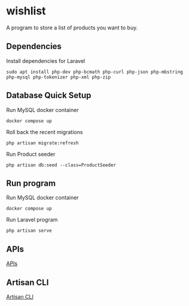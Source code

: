 # wishlist

A program to store a list of products you want to buy.

## Dependencies
Install dependencies for Laravel
```
sudo apt install php-dev php-bcmath php-curl php-json php-mbstring php-mysql php-tokenizer php-xml php-zip
```

## Database Quick Setup
Run MySQL docker container
```
docker compose up
```

Roll back the recent migrations
```
php artisan migrate:refresh
```

Run Product seeder
```
php artisan db:seed --class=ProductSeeder
```

## Run program
Run MySQL docker container
```
docker compose up
```

Run Laravel program
```
php artisan serve
```

## APIs
[APIs](./docs/api.md)

## Artisan CLI
[Artisan CLI](./docs/artisan_cli.md)
